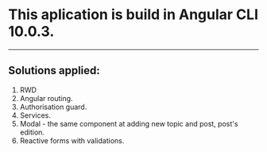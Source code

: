 #  This aplication is build in Angular CLI 10.0.3.
-----
## Solutions applied:
1. RWD
2. Angular routing.
3. Authorisation guard.
4. Services.
5. Modal - the same component at adding new topic and post, post's edition.
6. Reactive forms with validations.